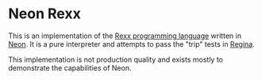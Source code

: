 # Neon Rexx

This is an implementation of the [Rexx programming language](https://en.wikipedia.org/wiki/Rexx) written in [Neon](https://neon-lang.dev).
It is a pure interpreter and attempts to pass the "trip" tests in [Regina](https://regina-rexx.sourceforge.io).

This implementation is not production quality and exists mostly to demonstrate the capabilities of Neon.
